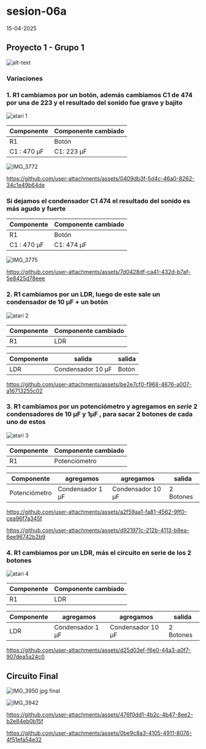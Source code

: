 # sesion-06a

15-04-2025

## Proyecto 1 - Grupo 1

![alt-text](https://github.com/user-attachments/assets/c1102537-5164-4e0c-b0e8-cc6fcda596a4)

### Variaciones

### 1. R1 cambiamos por un botón, además cambiamos C1 de 474 por una de 223 y el resultado del sonido fue grave y bajito

![atari 1](https://github.com/user-attachments/assets/3d456364-62fd-465a-ad6b-7718cd80e338)

| Componente | Componente cambiado |
|----|---|
|R1| Botón |
| C1 : 470 µF | C1: 223 µF |

![IMG_3772](https://github.com/user-attachments/assets/88163ec1-9de1-4069-977e-621f47c0f233)

<https://github.com/user-attachments/assets/0409db3f-5d4c-46a0-8262-34c1e49b64de>

### Si dejamos el condensador C1 474 el resultado del sonido es más agudo y fuerte

| Componente | Componente cambiado |
|----|---|
|R1| Botón |
| C1 : 470 µF | C1: 474 µF |

![IMG_3775](https://github.com/user-attachments/assets/53e81270-cb53-45c3-b02f-1e9c43621570)

<https://github.com/user-attachments/assets/7d0428df-ca41-432d-b7af-5e8425d78eee>

### 2. R1 cambiamos por un LDR, luego de este sale un condensador de 10 µF + un botón

![atari 2](https://github.com/user-attachments/assets/f53fdda2-bbe9-4bb5-a52e-14e869c7463d)

| Componente | Componente cambiado |
|----|---|
|R1| LDR |

| Componente | salida | salida |
|---|---|---|
| LDR | Condensador 10 µF | Botón |

<https://github.com/user-attachments/assets/be2e7cf0-f968-4676-a007-a16713255c02>

### 3. R1 cambiamos por un potenciómetro y agregamos en _serie_ 2 condensadores de 10 µF y 1µF , para sacar 2 botones de cada uno de estos

![atari 3](https://github.com/user-attachments/assets/260d61a3-9305-4dc3-ab9b-c2d5b6b292e9)

| Componente | Componente cambiado |
|----|---|
|R1| Potenciómetro |

| Componente | agregamos | agregamos | salida |
|---|---|---|---|
| Potenciómetro | Condensador 1 µF | Condensador 10 µF| 2 Botones |

<https://github.com/user-attachments/assets/a2f59aa1-fa81-4562-9ff0-cea96f7a345f>

<https://github.com/user-attachments/assets/d921971c-212b-4113-b9ea-6ee96742b2b9>

### 4. R1 cambiamos por un LDR, más el circuito en serie de los 2 botones

![atari 4](https://github.com/user-attachments/assets/fc78eb94-0a27-4f7e-9ec2-be4412d08caa)

| Componente | Componente cambiado |
|----|---|
|R1| LDR |

| Componente | agregamos | agregamos | salida |
|---|---|---|---|
| LDR | Condensador 1 µF | Condensador 10 µF| 2 Botones |

<https://github.com/user-attachments/assets/d25d03ef-f6e0-44a3-a0f7-907dea5a24c0>

## Circuito Final

![IMG_3950 jpg final](https://github.com/user-attachments/assets/fa155314-ee9b-4766-a7c9-310dd2dbf581)

![IMG_3942](https://github.com/user-attachments/assets/f615b6fb-2ddd-4202-bdeb-8cebbfebf0cb)

<https://github.com/user-attachments/assets/476f0dd1-4b2c-4b47-8ee2-b2e84eb0b15f>

<https://github.com/user-attachments/assets/0be9c8a3-4105-4911-8076-4f51efa54e32>
